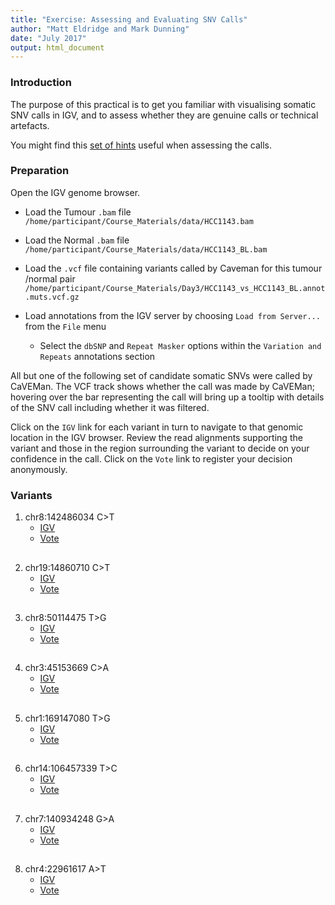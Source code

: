 ```yaml
---
title: "Exercise: Assessing and Evaluating SNV Calls"
author: "Matt Eldridge and Mark Dunning"
date: "July 2017"
output: html_document
---
```


### Introduction

The purpose of this practical is to get you familiar with visualising somatic SNV calls in IGV, and to assess whether they are genuine calls or technical artefacts. 

You might find this [set of hints](https://rawgit.com/bioinformatics-core-shared-training/cruk-summer-school-2017/master/Day3/somatic_snv_assessment_igv_tips.html) useful when assessing the calls.

### Preparation

Open the IGV genome browser.

* Load the Tumour `.bam` file `/home/participant/Course_Materials/data/HCC1143.bam`

* Load the Normal `.bam` file `/home/participant/Course_Materials/data/HCC1143_BL.bam`

* Load the `.vcf` file containing variants called by Caveman for this tumour /normal pair `/home/participant/Course_Materials/Day3/HCC1143_vs_HCC1143_BL.annot.muts.vcf.gz`

* Load annotations from the IGV server by choosing `Load from Server...` from the `File` menu
    * Select the `dbSNP` and `Repeat Masker` options within the `Variation and Repeats` annotations section

All but one of the following set of candidate somatic SNVs were called by CaVEMan. The VCF track shows whether the call was made by CaVEMan; hovering over the bar representing the call will bring up a tooltip with details of the SNV call including whether it was filtered.

Click on the `IGV` link for each variant in turn to navigate to that genomic location in the IGV browser. Review the read alignments supporting the variant and those in the region surrounding the variant to decide on your confidence in the call. Click on the `Vote` link to register your decision anonymously.

### Variants

1. chr8:142486034 C>T
    * [IGV](http://localhost:60151/goto?locus=8:142486034)
    * <a target="_blank" href="https://docs.google.com/forms/d/e/1FAIpQLSe2LQZRl1OE_SwXNc7L5t1YABG1MccnfoUvfnAnIBBbxFaroA/viewform">Vote</a>

<div style="line-height: 10%;"><br></div>

2. chr19:14860710 C>T
    * [IGV](http://localhost:60151/goto?locus=19:14860710)
    * <a target="_blank" href="https://docs.google.com/forms/d/e/1FAIpQLSdpcUUnDPwWlHDydXlILnSL-qxhO_y4UkAZccv2l8ONSvbLCg/viewform">Vote</a>

<div style="line-height: 10%;"><br></div>

3. chr8:50114475 T>G
    * [IGV](http://localhost:60151/goto?locus=8:50114475)
    * <a target="_blank" href="https://docs.google.com/forms/d/e/1FAIpQLSfqo7oZkTdYNCsF6Xjuvwd47ruqMw7kKPOssBwDV_NVhls3SA/viewform">Vote</a>

<div style="line-height: 10%;"><br></div>

4. chr3:45153669 C>A
    * [IGV](http://localhost:60151/goto?locus=3:45153669)
    * <a target="_blank" href="https://docs.google.com/forms/d/e/1FAIpQLSfIDyY_r4GA8plwhOiFrHn64LZ6pbf_YKk-dgFdE8L7oecowQ/viewform">Vote</a>

<div style="line-height: 10%;"><br></div>

5. chr1:169147080 T>G
    * [IGV](http://localhost:60151/goto?locus=1:169147080)
    * <a target="_blank" href="https://docs.google.com/forms/d/e/1FAIpQLSfXAJSAmh4QwlH6g-6QSf2Csg_xupu6G48UcDItrctHW2h7Zw/viewform">Vote</a>

<div style="line-height: 10%;"><br></div>

6. chr14:106457339 T>C
    * [IGV](http://localhost:60151/goto?locus=14:106457339)
    * <a target="_blank" href="https://docs.google.com/forms/d/e/1FAIpQLSfA-w_-WN34nEhSIaqzdpThmmqDrEIB2YZKcsuSuyUALNL27A/viewform">Vote</a>

<div style="line-height: 10%;"><br></div>

7. chr7:140934248 G>A
    * [IGV](http://localhost:60151/goto?locus=7:140934248)
    * <a target="_blank" href="https://docs.google.com/forms/d/e/1FAIpQLSexqNn9I7BaSWvi4b9QzG64xzqERjlojCuao4-4qVzQfA3x1Q/viewform">Vote</a>

<div style="line-height: 10%;"><br></div>

8. chr4:22961617 A>T
    * [IGV](http://localhost:60151/goto?locus=4:22961617)
    * <a target="_blank" href="https://docs.google.com/forms/d/e/1FAIpQLSevOKAdDXMQ0IikRJPubQNTkZm3GYMKSdgOpdb7tKP_Ca1w_w/viewform">Vote</a>

<div style="line-height: 50%;"><br></div>
